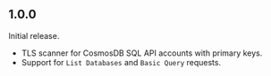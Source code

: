 ## 1.0.0

Initial release.

- TLS scanner for CosmosDB SQL API accounts with primary keys.
- Support for `List Databases` and `Basic Query` requests.

